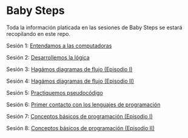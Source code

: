 Baby Steps
==========
Toda la información platicada en las sesiones de Baby Steps se estará recopilando en este repo.

Sesión 1: [Entendamos a las computadoras](https://github.com/codificadas/baby-steps/blob/master/session_1.md)

Sesión 2: [Desarrollemos la lógica](https://github.com/codificadas/baby-steps/blob/master/session_2.md)

Sesión 3: [Hagámos diagramas de flujo (Episodio I)](https://github.com/codificadas/baby-steps/blob/master/session_3.md)

Sesión 4: [Hagámos diagramas de flujo (Episodio II)](https://github.com/codificadas/baby-steps/blob/master/session_4.md)

Sesión 5: [Practiquemos pseudocódigo](https://github.com/codificadas/baby-steps/blob/master/session_5.md)

Sesión 6: [Primer contacto con los lenguajes de programación](https://github.com/codificadas/baby-steps/blob/master/session_6.md)

Sesión 7: [Conceptos básicos de programación (Episodio I)](https://github.com/codificadas/baby-steps/blob/master/session_7.md)

Sesión 8: [Conceptos básicos de programación (Episodio II)](https://github.com/codificadas/baby-steps/blob/master/session_8.md)